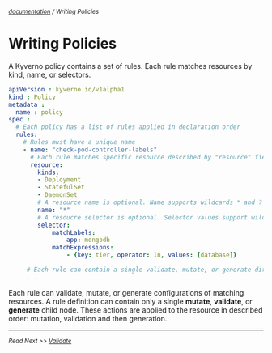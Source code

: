 <small>*[documentation](/README.md#documentation) / Writing Policies*</small>

# Writing Policies

A Kyverno policy contains a set of rules. Each rule matches resources by kind, name, or selectors.

````yaml
apiVersion : kyverno.io/v1alpha1
kind : Policy
metadata :
  name : policy
spec :
  # Each policy has a list of rules applied in declaration order
  rules:
    # Rules must have a unique name
    - name: "check-pod-controller-labels"      
      # Each rule matches specific resource described by "resource" field.
      resource:
        kinds:
        - Deployment
        - StatefulSet
        - DaemonSet
        # A resource name is optional. Name supports wildcards * and ?
        name: "*"
        # A resoucre selector is optional. Selector values support wildcards * and ?
        selector:
            matchLabels:
                app: mongodb
            matchExpressions:
                - {key: tier, operator: In, values: [database]}

     # Each rule can contain a single validate, mutate, or generate directive
     ...
````

Each rule can validate, mutate, or generate configurations of matching resources. A rule definition can contain only a single **mutate**, **validate**, or **generate** child node. These actions are applied to the resource in described order: mutation, validation and then generation.

---
<small>*Read Next >> [Validate](/documentation/writing-policies-validate.md)*</small>